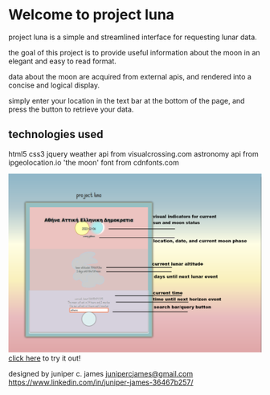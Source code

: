 
# Welcome to  project luna

project luna is a simple and streamlined interface for requesting lunar data.

the goal of this project is to provide useful information about the moon in an elegant and easy to read format.

data about the moon are acquired from external apis, and rendered into a concise and logical display.

simply enter your location in the text bar at the bottom of the page, and press the button to retrieve your data.


## technologies used
html5
css3
jquery
weather api from visualcrossing.com
astronomy api from ipgeolocation.io
'the moon' font from cdnfonts.com

![](./img/about.png)
[click here](https://sailor-june.github.io/project-luna/) to try it out!


designed by juniper c. james 
junipercjames@gmail.com
https://www.linkedin.com/in/juniper-james-36467b257/
